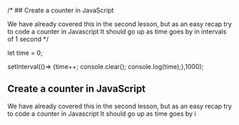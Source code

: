 /* ## Create a counter in JavaScript

We have already covered this in the second lesson, but as an easy recap try to code a counter in Javascript
It should go up as time goes by in intervals of 1 second */

let time = 0;

setInterval(()=> {time++; console.clear(); console.log(time);},1000);
## Create a counter in JavaScript

We have already covered this in the second lesson, but as an easy recap try to code a counter in Javascript
It should go up as time goes by i